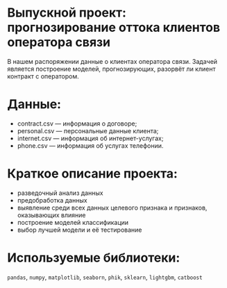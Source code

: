 # Выпускной проект: прогнозирование оттока клиентов оператора связи 
В нашем распоряжении данные о клиентах оператора связи. Задачей является построение моделей, прогнозирующих, разорвёт ли клиент контракт с оператором.
# Данные:
   - contract.csv — информация о договоре;
   - personal.csv — персональные данные клиента;
   - internet.csv — информация об интернет-услугах;
   - phone.csv — информация об услугах телефонии.
# Краткое описание проекта:
- разведочный анализ данных
- предобработка данных
- выявление среди всех данных целевого признака и признаков, оказывающих влияние
- построение моделей классификации
- выбор лучшей модели и её тестирование
# Используемые библиотеки: 
`pandas`, `numpy`, `matplotlib`, `seaborn`, `phik`, `sklearn`, `lightgbm`, `catboost`

